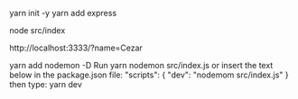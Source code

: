 yarn init -y
yarn add express

node src/index

http://localhost:3333/?name=Cezar


yarn add nodemon -D
Run yarn nodemon src/index.js or insert the text below in the package.json file:
"scripts": {
  "dev": "nodemom src/index.js"
}
then type: yarn dev